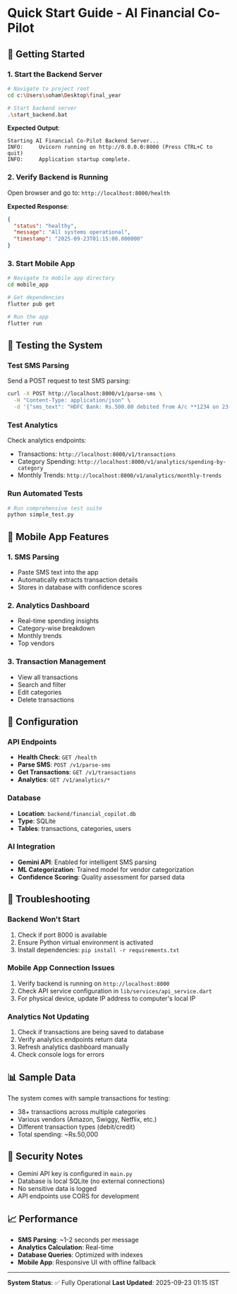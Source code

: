 # Quick Start Guide - AI Financial Co-Pilot

## 🚀 Getting Started

### 1. Start the Backend Server
```bash
# Navigate to project root
cd c:\Users\soham\Desktop\final_year

# Start backend server
.\start_backend.bat
```

**Expected Output**:
```
Starting AI Financial Co-Pilot Backend Server...
INFO:     Uvicorn running on http://0.0.0.0:8000 (Press CTRL+C to quit)
INFO:     Application startup complete.
```

### 2. Verify Backend is Running
Open browser and go to: `http://localhost:8000/health`

**Expected Response**:
```json
{
  "status": "healthy",
  "message": "All systems operational",
  "timestamp": "2025-09-23T01:15:00.000000"
}
```

### 3. Start Mobile App
```bash
# Navigate to mobile app directory
cd mobile_app

# Get dependencies
flutter pub get

# Run the app
flutter run
```

## 🧪 Testing the System

### Test SMS Parsing
Send a POST request to test SMS parsing:
```bash
curl -X POST http://localhost:8000/v1/parse-sms \
  -H "Content-Type: application/json" \
  -d '{"sms_text": "HDFC Bank: Rs.500.00 debited from A/c **1234 on 23-09-24 at AMAZON INDIA. Avl Bal: Rs.5000.00"}'
```

### Test Analytics
Check analytics endpoints:
- Transactions: `http://localhost:8000/v1/transactions`
- Category Spending: `http://localhost:8000/v1/analytics/spending-by-category`
- Monthly Trends: `http://localhost:8000/v1/analytics/monthly-trends`

### Run Automated Tests
```bash
# Run comprehensive test suite
python simple_test.py
```

## 📱 Mobile App Features

### 1. SMS Parsing
- Paste SMS text into the app
- Automatically extracts transaction details
- Stores in database with confidence scores

### 2. Analytics Dashboard
- Real-time spending insights
- Category-wise breakdown
- Monthly trends
- Top vendors

### 3. Transaction Management
- View all transactions
- Search and filter
- Edit categories
- Delete transactions

## 🔧 Configuration

### API Endpoints
- **Health Check**: `GET /health`
- **Parse SMS**: `POST /v1/parse-sms`
- **Get Transactions**: `GET /v1/transactions`
- **Analytics**: `GET /v1/analytics/*`

### Database
- **Location**: `backend/financial_copilot.db`
- **Type**: SQLite
- **Tables**: transactions, categories, users

### AI Integration
- **Gemini API**: Enabled for intelligent SMS parsing
- **ML Categorization**: Trained model for vendor categorization
- **Confidence Scoring**: Quality assessment for parsed data

## 🐛 Troubleshooting

### Backend Won't Start
1. Check if port 8000 is available
2. Ensure Python virtual environment is activated
3. Install dependencies: `pip install -r requirements.txt`

### Mobile App Connection Issues
1. Verify backend is running on `http://localhost:8000`
2. Check API service configuration in `lib/services/api_service.dart`
3. For physical device, update IP address to computer's local IP

### Analytics Not Updating
1. Check if transactions are being saved to database
2. Verify analytics endpoints return data
3. Refresh analytics dashboard manually
4. Check console logs for errors

## 📊 Sample Data

The system comes with sample transactions for testing:
- 38+ transactions across multiple categories
- Various vendors (Amazon, Swiggy, Netflix, etc.)
- Different transaction types (debit/credit)
- Total spending: ~Rs.50,000

## 🔐 Security Notes

- Gemini API key is configured in `main.py`
- Database is local SQLite (no external connections)
- No sensitive data is logged
- API endpoints use CORS for development

## 📈 Performance

- **SMS Parsing**: ~1-2 seconds per message
- **Analytics Calculation**: Real-time
- **Database Queries**: Optimized with indexes
- **Mobile App**: Responsive UI with offline fallback

---

**System Status**: ✅ Fully Operational
**Last Updated**: 2025-09-23 01:15 IST
